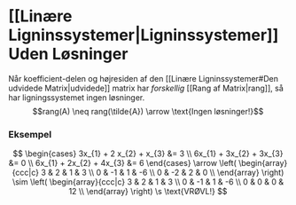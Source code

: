 # [[Linære Ligninssystemer|Ligninssystemer]] Uden Løsninger

Når koefficient-delen og højresiden af den [[Linære Ligninssystemer#Den udvidede Matrix|udvidede]] matrix har *forskellig* [[Rang af Matrix|rang]], så har ligningssystemet ingen løsninger. 
$$rang(A) \neq rang(\tilde{A}) \arrow \text{Ingen løsninger!}$$

### Eksempel


$$
\begin{cases} 
3x_{1} + 2 x_{2} + x_{3} &= 3  \\
6x_{1} + 3x_{2} + 3x_{3} &= 0 \\
6x_{1} + 2x_{2} + 4x_{3} &= 6
\end{cases} 
\arrow 
\left(
\begin{array}{ccc|c}
 3 & 2 & 1 & 3 \\
 0 & -1 & 1 & -6 \\
 0 & -2 & 2 & 0 \\
\end{array}
\right) 
\sim
\left(
\begin{array}{ccc|c}
 3 & 2 & 1 & 3 \\
 0 & -1 & 1 & -6 \\
 0 & 0 & 0 & 12 \\
\end{array}
\right) 
\s \text{VRØVL!}
$$